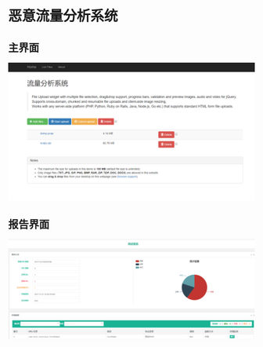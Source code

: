 恶意流量分析系统
===================


## 主界面

![image](https://raw.githubusercontent.com/Yogurt-Mai/ParseUrl/master/static/img/main.png)



## 报告界面

![image](https://raw.githubusercontent.com/Yogurt-Mai/ParseUrl/master/static/img/report.png)
